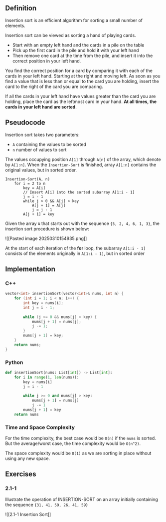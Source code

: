 ## Definition
Insertion sort is an efficient algorithm for sorting a small number of elements. 

Insertion sort can be viewed as sorting a hand of playing cards. 
- Start with an empty left hand and the cards in a pile on the table
- Pick up the first card in the pile and hold it with your left hand
- Then remove one card at the time from the pile, and insert it into the correct position in your left hand. 

You find the correct position for a card by comparing it with each of the cards in your left hand. Starting at the right and moving left. As soon as you find a value that is less than or equal to the card you are holding, insert the card to the right of the card you are comparing. 

If all the cards in your left hand have values greater than the card you are holding, place the card as the leftmost card in your hand. **At all times, the cards in your left hand are sorted**. 
## Pseudocode

Insertion sort takes two parameters:
- `A` containing the values to be sorted
- `n` number of values to sort

The values occupying position `A[1]` through `A[n]` of the array, which denote by `A[1:n]`. When the `Insertion-Sort` is finished, array `A[1:n]` contains the original values, but in sorted order. 

```
Insertion-Sort(A, n)
	for i = 2 to n
		key = A[i]
		// Insert A[i] into the sorted subarray A[1:i - 1]
		j = i - 1
		while j > 0 && A[j] > key
			A[j + 1] = A[j]
			j = j - 1
		A[j + 1] = key
```

Given the array `A` that starts out with the sequence `{5, 2, 4, 6, 1, 3}`, the insertion sort procedure is shown below:

![[Pasted image 20250310154935.png]]

At the start of each iteration of the **for** loop, the subarray `A[1:i - 1]` consists of the elements originally in `A[1:i - 1]`, but in sorted order

## Implementation

### C++
```cpp
vector<int> insertionSort(vector<int>& nums, int n) {
    for (int i = 1; i < n; i++) {
        int key = nums[i]; 
        int j = i - 1; 
        
        while (j >= 0 && nums[j] > key) {
            nums[j + 1] = nums[j]; 
            j -= 1; 
        }
        nums[j + 1] = key; 
    }
    return nums; 
}
```

### Python
```python
def insertionSort(nums: List[int]) -> List[int]:
    for i in range(1, len(nums)):
        key = nums[i]
        j = i - 1
        
        while j >= 0 and nums[j] > key:
            nums[j + 1] = nums[j]
            j -= 1
        nums[j + 1] = key    
    return nums
```

### Time and Space Complexity

For the time complexity, the best case would be `O(n)` if the `nums` is sorted. But the average/worst case, the time complexity would be `O(n^2)`.  

The space complexity would be `O(1)` as we are sorting in place without using any new space. 

## Exercises

### 2.1-1
Illustrate the operation of INSERTION-SORT on an array initially containing the sequence `{31, 41, 59, 26, 41, 59}`

![[2.1-1 Insertion Sort]]